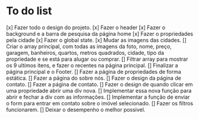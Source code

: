 # To do list

[x] Fazer todo o design do projeto.
[x] Fazer o header
[x] Fazer o background e a barra de pesquisa da página home
[x] Fazer o propriedades pela cidade
[x] Fazer o global state.
[x] Mudar as imagens das cidades.
[] Criar o array principal, com todas as imagens da foto, nome, preço, garagem, banheiros, quartos, metros quadrados, cidade, tipo da propriedade e se está para alugar ou comprar.
[] Filtrar array para mostrar os 9 ultimos itens, e fazer o recentes na página principal.
[] Finalizar a página principal e o Footer.
[] Fazer a página de propriedades de forma estática.
[] Fazer a página do sobre nós.
[] Fazer o design da página de contato.
[] Fazer a página de contato.
[] Fazer o design de quando clicar em uma propriedade abrir uma div nova.
[] Implementar essa nova função para abrir e fechar a div com as informações.
[] Implementar a função de enviar o form para entrar em contato sobre o imóvel selecionado.
[] Fazer os filtros funcionarem.
[] Deixar o desempenho o melhor possivel.
